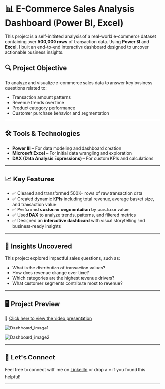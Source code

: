 # 📊 E-Commerce Sales Analysis Dashboard (Power BI, Excel)

This project is a self-initiated analysis of a real-world e-commerce dataset containing over **500,000 rows** of transaction data. Using **Power BI** and **Excel**, I built an end-to-end interactive dashboard designed to uncover actionable business insights.

## 🔍 Project Objective

To analyze and visualize e-commerce sales data to answer key business questions related to:

- Transaction amount patterns
- Revenue trends over time
- Product category performance
- Customer purchase behavior and segmentation

---

## 🛠 Tools & Technologies

- **Power BI** – For data modeling and dashboard creation  
- **Microsoft Excel** – For initial data wrangling and exploration  
- **DAX (Data Analysis Expressions)** – For custom KPIs and calculations

---

## 📈 Key Features

- ✅ Cleaned and transformed 500K+ rows of raw transaction data
- ✅ Created dynamic **KPIs** including total revenue, average basket size, and transaction value
- ✅ Performed **customer segmentation** by purchase value
- ✅ Used **DAX** to analyze trends, patterns, and filtered metrics
- ✅ Designed an **interactive dashboard** with visual storytelling and business-ready insights

---

## 📌 Insights Uncovered

This project explored impactful sales questions, such as:
- What is the distribution of transaction values?
- How does revenue change over time?
- Which categories are the highest revenue drivers?
- What customer segments contribute most to revenue?

---

## 🖥️ Project Preview

🎥 [Click here to view the video presentation](https://drive.google.com/file/d/1Vz27CuFdskNsoOVZK9JC9XKw9Csr17QH/view?usp=sharing)  


![Dashboard_image1](https://github.com/user-attachments/assets/e8cf086a-fa1d-4159-b22b-3242889a689b)

![Dashboard_image2](https://github.com/user-attachments/assets/c4922d73-fd5a-4d9b-b835-187eb708dd8d)

---

## 🔗 Let's Connect

Feel free to connect with me on [LinkedIn](https://www.linkedin.com/in/arfa-taj-n/) or drop a ⭐ if you found this helpful!

---
